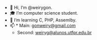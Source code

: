 - 👋 Hi, I’m @weirygon.
- 🎓 I’m computer science student.
- 🌱 I’m learning C, PHP, Assemlby.
- 📫 * Main: gonweiry@gmail.com
     * Second: weiryg@alunos.utfpr.edu.br 
